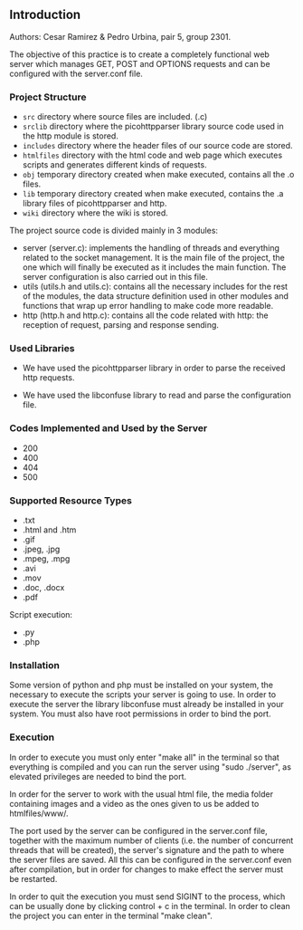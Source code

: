 ## Introduction

Authors: Cesar Ramirez & Pedro Urbina, pair 5, group 2301.

The objective of this practice is to create a completely functional web server which manages GET, POST and OPTIONS requests and can be configured with the server.conf file.

### Project Structure

* `src` directory where source files are included. (.c)
* `srclib` directory where the picohttpparser library source code used in the http module is stored.
* `includes` directory where the header files of our source code are stored.
* `htmlfiles` directory with the html code and web page which executes scripts and generates different kinds of requests.
* `obj` temporary directory created when make executed, contains all the .o files.
* `lib` temporary directory created when make executed, contains the .a library files of picohttpparser and http.
* `wiki` directory where the wiki is stored.

The project source code is divided mainly in 3 modules:
* server (server.c): implements the handling of threads and everything related to the socket management. It is the main file
of the project, the one which will finally be executed as it includes the main function. The server configuration is also carried
out in this file.
* utils (utils.h and utils.c): contains all the necessary includes for the rest of the modules, the data structure definition
used in other modules and functions that wrap up error handling to make code more readable.
* http (http.h and http.c): contains all the code related with http: the reception of request, parsing and response sending.

### Used Libraries
- We have used the picohttpparser library in order to parse the received http requests.

- We have used the libconfuse library to read and parse the configuration file.

### Codes Implemented and Used by the Server

* 200
* 400
* 404
* 500

### Supported Resource Types

* .txt
* .html and .htm
* .gif
* .jpeg, .jpg
* .mpeg, .mpg
* .avi
* .mov
* .doc, .docx
* .pdf

Script execution:
* .py
* .php

### Installation

Some version of python and php must be installed on your system, the necessary to execute the
scripts your server is going to use.
In order to execute the server the library libconfuse must already be installed in your system.
You must also have root permissions in order to bind the port.  

### Execution

In order to execute you must only enter "make all" in the terminal so that everything is compiled
and you can run the server using "sudo ./server", as elevated privileges are needed to bind the port.

In order for the server to work with the usual html file, the media folder containing images and a
video as the ones given to us be added to htmlfiles/www/.

The port used by the server can be configured in the server.conf file, together with the maximum number
of clients (i.e. the number of concurrent threads that will be created), the server's signature and the
path to where the server files are saved. All this can be configured in the server.conf even after
compilation, but in order for changes to make effect the server must be restarted.

In order to quit the execution you must send SIGINT to the process, which can be usually done by clicking
control + c in the terminal. In order to clean the project you can enter in the terminal "make clean".

